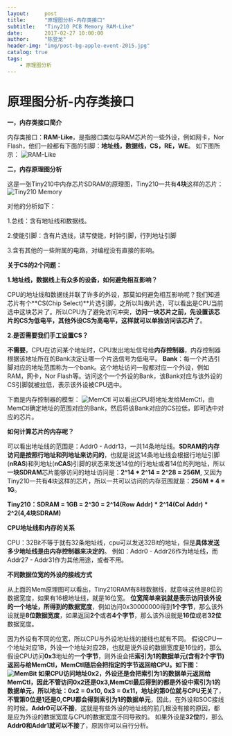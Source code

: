 ```yaml
---
layout:     post
title:      "原理图分析-内存类接口"
subtitle:   "Tiny210 PCB Memory RAM-Like"
date:       2017-02-27 10:00:00
author:     "陈登龙"
header-img: "img/post-bg-apple-event-2015.jpg"
catalog: true
tags:
    - 原理图分析
---
```




# 原理图分析-内存类接口

**一，内存类接口简介**

内存类接口：**RAM-Like**，是指接口类似与RAM芯片的一些外设，例如网卡，Nor Flash，他们一般都有下面的引脚：**地址线，数据线，CS，RE，WE**。
如下图所示：
![RAM-Like][1]

**二，内存原理图分析**

这是一张Tiny210中内存芯片SDRAM的原理图，Tiny210一共有**4块**这样的芯片：
![Tiny210 Memory][2]

对他的分析如下：

1.总线：含有地址线和数据线。

2.使能引脚：含有片选线，读写使能，时钟引脚，行列地址引脚

3.含有其他的一些附属的电路，对编程没有直接的影响。


**关于CS的2个问题：**

**1.地址线，数据线上有众多的设备，如何避免相互影响？**

CPU的地址线和数据线并联了许多的外设，那莫如何避免相互影响呢？我们知道芯片有个**CS(Chip Select)**片选引脚，之所以叫做片选，可以看出是CPU当前选中这块芯片了。所以CPU为了避免访问冲突，**访问一块芯片之前，先设置该芯片的CS为低电平，其他外设CS为高电平，这样就可以单独访问该芯片了**。


**2.是否需要我们手工设置CS？**

**不需要**，CPU在访问某个地址时，CPU发出地址信号给**内存控制器**，内存控制器根据该地址所在的Bank决定让哪一个片选信号为低电平。
**Bank**：每一个片选引脚对应的地址范围称为一个bank。这个地址访问一般都对应一个外设，例如RAM，网卡，Nor Flash等。访问这个一个外设的Bank，该Bank对应与该外设的CS引脚就被拉低，表示该外设被CPU选中。

下面是内存控制器的模型：
![MemCtl][3]
可以看出CPU将地址发给MemCtl，由MemCtl确定地址的范围对应的Bank，然后将该Bank对应的CS拉低，即可选中对应的芯片。


**如何计算芯片的内存呢？**


可以看出地址线的范围是：Addr0 - Addr13，一共14条地址线。**SDRAM的内存访问是按照行地址和列地址来访问的**，也就是说这14条地址线会根据行地址引脚(**nRAS**)和列地址(**nCAS**)引脚的状态来发送14位的行地址或者14位的列地址，所以**一块SDRAM**芯片能够访问的地址访问是：**2^14 * 2^14 = 2^28 = 256M**, 又因为Tiny210一共有**4**块这样的芯片，所以一共可以访问的内存范围就是：**256M * 4 = 1G**。

**Tiny210：SDRAM = 1GB = 2^30 = 2^14(Row Addr) * 2^14(Col Addr) * 2^2(4,4块SDRAM)**

**CPU地址线和内存的关系**

CPU：32Bit不等于就有32条地址线，cpu可以发送32Bit的地址，但是**具体发送多少地址线是由内存控制器来决定的**。
例如：Addr0 - Addr26作为地址线，而Addr27 - Addr31作为其他用途，或者不用。


**不同数据位宽的外设的接线方式**

从上面的Mem原理图可以看出，Tiny210RAM有8根数据线，就意味这他是8位的数据宽度，如果有16根地址线，就是16位宽。
**位宽简单来说就是表示访问该外设的一个地址，所得到的数据宽度**，例如访问0x30000000得到**1个字节**，那么该外设就是**8位数据宽度**，如果返回**2个**或者**4个字节**，那么该外设就是**16位**或者**32位**数据宽度。

因为外设有不同的位宽，所以CPU与外设地址线的接线也就有不同。
假设CPU一个地址对应1B，外设一个地址对应2B，也就是说外设的数据宽度是16位的，那么假设CPU访问**0x3**地址的**一个字节**，则外设会把**索引为1的数据单元(含有2个字节)**返回与给MemCtl，MemCtl随后会把指定的字节返回给CPU。如下图：
![MemBit][4]
如果CPU访问地址0x2，外设还是会把索引为1的数据单元返回给MemCtl，因此不管访问0x2还是0x3,MemCtl最后得到的都是外设中索引为1的数据单元，所以地址：**0x2 = 0x10, 0x3 = 0x11**，地址的**第0位就与CPU无关**了，**不管第0位是1还是0,CPU都会得到索引为1的数据单元**，因此，在外设和SOC接线的时候，**Addr0可以不接**，这就是有些外设的地址线的前几根没有接的原因，都是应为外设的数据宽度与CPU的数据宽度不同导致的。
如果外设是**32位**的，那么**Addr0和Addr1就可以不接**了，原因你可以自行分析。


  [1]: https://cheng-zhi.github.io/img/post-2017-02-27-RAM-Like.png
  [2]: https://cheng-zhi.github.io/img/post-2017-02-27-Tiny210Mem.png
  [3]: https://cheng-zhi.github.io/img/post-2017-02-27-MemCtl.png
  [4]: https://cheng-zhi.github.io/img/post-2017-02-27-MemBit.png
